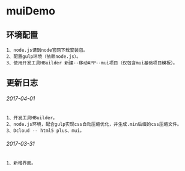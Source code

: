 # muiDemo

## 环境配置
	1、node.js请到node官网下载安装包。
	2、配置gulp环境（依赖node.js）。
	3、使用开发工具HBuilder 新建--移动APP--mui项目（仅包含mui基础项目模板）。

## 更新日志
###### 2017-04-01
	1、开发工具HBuilder。
	2、node.js环境，配合gulp实现css自动压缩优化，并生成.min后缀的css压缩文件。
	3、Dcloud -- html5 plus、mui。

###### 2017-03-31
	1、新增界面。
